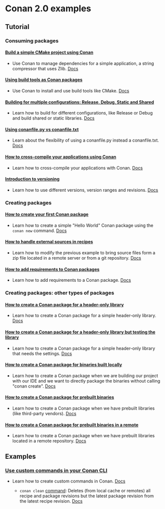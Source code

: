 # Conan 2.0 examples

## Tutorial

### Consuming packages

#### [Build a simple CMake project using Conan](tutorial/consuming_packages/simple_cmake_project/)

- Use Conan to manage dependencies for a simple application, a string compressor that uses Zlib. [Docs](https://docs.conan.io/en/2.0/tutorial/consuming_packages/build_simple_cmake_project.html)

#### [Using build tools as Conan packages](tutorial/consuming_packages/tool_requires/)

- Use Conan to install and use build tools like CMake. [Docs](https://docs.conan.io/en/2.0/tutorial/consuming_packages/use_tools_as_conan_packages.html)

#### [Building for multiple configurations: Release, Debug, Static and Shared](tutorial/consuming_packages/different_configurations/)

- Learn how to build for different configurations, like Release or Debug and build shared or static libraries. [Docs](https://docs.conan.io/en/2.0/tutorial/consuming_packages/different_configurations.html)

#### [Using conanfile.py vs conanfile.txt](tutorial/consuming_packages/conanfile_py/)

- Learn about the flexibility of using a conanfile.py instead a conanfile.txt. [Docs](https://docs.conan.io/en/2.0/tutorial/consuming_packages/the_flexibility_of_conanfile_py.html)

#### [How to cross-compile your applications using Conan](tutorial/consuming_packages/cross_building/)

- Learn how to cross-compile your applications with Conan. [Docs](https://docs.conan.io/en/2.0/tutorial/consuming_packages/cross_building_with_conan.html)

#### [Introduction to versioning](tutorial/consuming_packages/versioning/)

- Learn how to use different versions, version ranges and revisions. [Docs](https://docs.conan.io/en/2.0/tutorial/consuming_packages.html)

### Creating packages

#### [How to create your first Conan package](tutorial/creating_packages/first_package/)

- Learn how to create a simple "Hello World" Conan package using the ``conan new`` command. [Docs](https://docs.conan.io/en/2.0/tutorial/creating_packages/create_your_first_package.html)

#### [How to handle external sources in recipes](tutorial/creating_packages/handle_sources/)

- Learn how to modify the previous example to bring source files form a zip file located
  in a remote server or from a git repository.
  [Docs](https://docs.conan.io/en/2.0/tutorial/creating_packages/handle_sources_in_packages.html)

#### [How to add requirements to Conan packages](tutorial/creating_packages/add_requires/)

- Learn how to add requirements to a Conan package.
  [Docs](https://docs.conan.io/en/2.0/tutorial/creating_packages/add_dependencies_to_packages.html)

### Creating packages: other types of packages

#### [How to create a Conan package for a header-only library](tutorial/creating_packages/other_packages/header_only/)

- Learn how to create a Conan package for a simple header-only library. [Docs](https://docs.conan.io/en/2.0/tutorial/creating_packages/other_types_of_packages/header_only_packages.html)

#### [How to create a Conan package for a header-only library but testing the library](tutorial/creating_packages/other_packages/header_only_gtest/)

- Learn how to create a Conan package for a simple header-only library that needs the settings. [Docs](https://docs.conan.io/en/2.0/tutorial/creating_packages/other_types_of_packages/header_only_packages.html#header-only-library-with-tests)

#### [How to create a Conan package for binaries built locally](tutorial/creating_packages/other_packages/prebuilt_local_project/)

- Learn how to create a Conan package when we are building our project with our IDE and we want to directly package 
  the binaries without calling "conan create". [Docs](https://docs.conan.io/en/2.0/tutorial/creating_packages/other_types_of_packages/package_prebuilt_binaries.html#locally-building-binaries)

#### [How to create a Conan package for prebuilt binaries](tutorial/creating_packages/other_packages/prebuilt_binaries/)

- Learn how to create a Conan package when we have prebuilt libraries (like third-party vendors). [Docs](https://docs.conan.io/en/2.0/tutorial/creating_packages/other_types_of_packages/package_prebuilt_binaries.html#packaging-already-pre-built-binaries)

#### [How to create a Conan package for prebuilt binaries in a remote](tutorial/creating_packages/other_packages/prebuilt_remote_binaries/)

- Learn how to create a Conan package when we have prebuilt libraries located in a remote repository. [Docs](https://docs.conan.io/en/2.0/tutorial/creating_packages/other_types_of_packages/package_prebuilt_binaries.html#downloading-and-packaging-pre-built-binaries)

## Examples

### [Use custom commands in your Conan CLI](examples/extensions/commands/)

- Learn how to create custom commands in Conan. [Docs](https://docs.conan.io/en/2.0-alpha/reference/commands/custom_commands.html)

    * ``conan clean`` [command](examples/extensions/commands/clean/cmd_clean.py): Deletes (from local cache or remotes) all recipe and package revisions but the latest package revision from the latest recipe revision. [Docs](https://docs.conan.io/en/2.0-alpha/examples/extensions/commands/clean/custom_command_clean_revisions.html)
